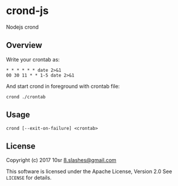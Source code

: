 crond-js
========

Nodejs crond


Overview
--------

Write your crontab as:

    * * * * * * date 2>&1
    00 30 11 * * 1-5 date 2>&1

And start crond in foreground with crontab file:

    crond ./crontab


Usage
-----

    crond [--exit-on-failure] <crontab>


License
-------

Copyright (c) 2017 10sr <8.slashes@gmail.com>

This software is licensed under the Apache License, Version 2.0
See `LICENSE` for details.
